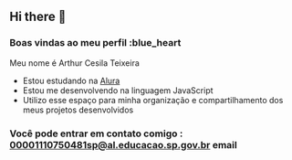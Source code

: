 ## Hi there 👋

### Boas vindas ao meu perfil :blue_heart

Meu nome é Arthur Cesila Teixeira

- Estou estudando na [Alura](https://www.alura.com.br)
- Estou me desenvolvendo na linguagem JavaScript
- Utilizo esse espaço para minha organização e compartilhamento dos meus projetos desenvolvidos

### Você pode entrar em contato comigo : 00001110750481sp@al.educacao.sp.gov.br  email
